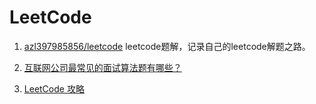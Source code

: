 # LeetCode

1. [azl397985856/leetcode](https://github.com/azl397985856/leetcode) leetcode题解，记录自己的leetcode解题之路。

2. [互联网公司最常见的面试算法题有哪些？](https://www.zhihu.com/question/24964987/answer/586425979)

3. [LeetCode 攻略](https://juejin.im/post/5d4005cee51d4561e721de67)
